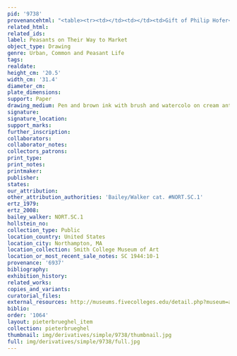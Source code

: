 ```yaml
---
pid: '9738'
provenancehtml: "<table><tr><td></td><td></td><td>Gift of Philip Hofer</td></tr></table>"
related_html:
related_ids:
label: Peasants on Their Way to Market
object_type: Drawing
genre: Urban, Common and Peasant Life
tags:
realdate:
height_cm: '20.5'
width_cm: '31.4'
diameter_cm:
plate_dimensions:
support: Paper
drawing_medium: Pen and brown ink with brush and watercolo on cream antique laid paper
signature:
signature_location:
support_marks:
further_inscription:
collaborators:
collaborator_notes:
collectors_patrons:
print_type:
print_notes:
printmaker:
publisher:
states:
our_attribution:
other_attribution_authorities: 'Bailey/Walker cat. #NORT.SC.1'
ertz_1979:
ertz_2008:
bailey_walker: NORT.SC.1
hollstein_no:
collection_type: Public
location_country: United States
location_city: Northampton, MA
location_collection: Smith College Museum of Art
location_or_most_recent_sale_notes: SC 1944:10-1
provenance: '6937'
bibliography:
exhibition_history:
related_works:
copies_and_variants:
curatorial_files:
external_resources: http://museums.fivecolleges.edu/detail.php?museum=all&t=objects&type=all&f=&s=brueghel&record=2
biblio:
order: '1064'
layout: pieterbrueghel_item
collection: pieterbrueghel
thumbnail: img/derivatives/simple/9738/thumbnail.jpg
full: img/derivatives/simple/9738/full.jpg
---
```

